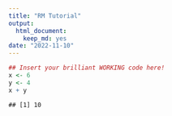 ```yaml
---
title: "RM Tutorial"
output: 
  html_document: 
    keep_md: yes
date: "2022-11-10"
---
```


```r
## Insert your brilliant WORKING code here!
x <- 6
y <- 4
x + y
```

```
## [1] 10
```

